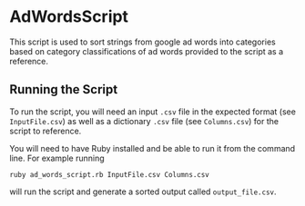 # AdWordsScript
This script is used to sort strings from google ad words into categories based
on category classifications of ad words provided to the script as a reference.

## Running the Script
To run the script, you will need an input `.csv` file in the expected format
(see `InputFile.csv`) as well as a dictionary `.csv` file (see `Columns.csv`)
for the script to reference.

You will need to have Ruby installed and be able to run it from the command
line. For example running

`ruby ad_words_script.rb InputFile.csv Columns.csv`

will run the script and generate a sorted output called `output_file.csv`.
